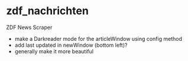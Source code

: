 # zdf_nachrichten
ZDF News Scraper

- make a Darkreader mode for the articleWindow using config method
- add last updated in newWindow (bottom left)?
- generally make it more beautiful
